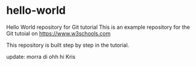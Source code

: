 # hello-world
Hello World repository for Git tutorial
This is an example repository for the Git tutoial on https://www.w3schools.com

This repository is built step by step in the tutorial.

update: morra di
ohh hi Kris
